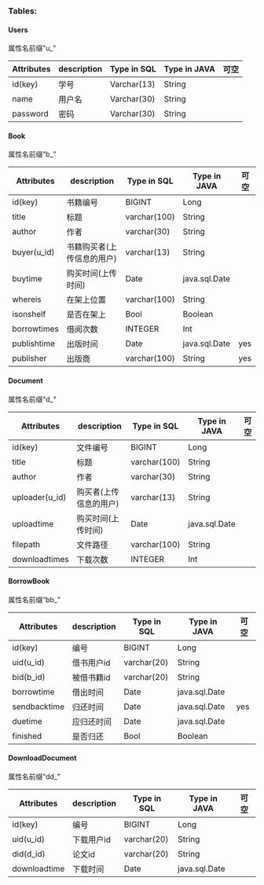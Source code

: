 ### Tables:

#### Users

属性名前缀"u_"

| Attributes | description | Type in SQL | Type in JAVA | 可空 |
| ---------- | ----------- | ----------- | ------------ | ---- |
| id(key)    | 学号        | Varchar(13) | String       |      |
| name       | 用户名      | Varchar(30) | String       |      |																																																																																																																																																																																																																																																																																					
| password   | 密码        | Varchar(30) | String       |      |

#### Book

属性名前缀“b_”

| Attributes    | description              | Type in SQL  | Type in JAVA | 可空 |
| ------------- | ------------------------ | ------------ | ------------ | ---- |
| id(key)       | 书籍编号                     | BIGINT | Long |      |
| title         | 标题                     | varchar(100) | String       |      |
| author        | 作者                     | varchar(30) | String       |      |
| buyer(u_id)   | 书籍购买者(上传信息的用户) | varchar(13)  | String       |      |
| buytime       | 购买时间(上传时间)        | Date         | java.sql.Date |      |
| whereis       | 在架上位置               | varchar(100) | String       |      |
| isonshelf     | 是否在架上               |      Bool        | Boolean      |      |
| borrowtimes   | 借阅次数                  |   INTEGER     |      Int        |      |
| publishtime   | 出版时间                 |Date          | java.sql.Date  |  yes     |
| publisher     | 出版商                  |varchar(100)    | String       |    yes   |

#### Document

属性名前缀"d_"

| Attributes    | description              | Type in SQL  | Type in JAVA | 可空 |
| ------------- | ------------------------ | ------------ | ------------ | ---- |
| id(key)       | 文件编号                     | BIGINT       | Long          |      |
| title         | 标题                     | varchar(100) | String       |      |
| author        | 作者                     | varchar(30)  | String       |      |
| uploader(u_id)  | 购买者(上传信息的用户)     | varchar(13)  | String       |      |
| uploadtime    | 购买时间(上传时间)        | Date         | java.sql.Date |      |
| filepath     | 文件路径 | varchar(100) | String |    |
| downloadtimes | 下载次数                 |   INTEGER     |  Int      |      |


#### BorrowBook

属性名前缀“bb_”

| Attributes   | description | Type in SQL | Type in JAVA  | 可空 |
| ------------ | ----------- | ----------- | ------------- | ---- |
| id(key)      | 编号        | BIGINT      | Long          |      |
| uid(u_id)    | 借书用户id  | varchar(20)  | String      |      |
| bid(b_id)    | 被借书籍id    | varchar(20)  | String    |      |
| borrowtime   | 借出时间     | Date        | java.sql.Date |      |
| sendbacktime | 归还时间    | Date        | java.sql.Date | yes     |
| duetime  | 应归还时间   |Date        | java.sql.Date  |      |
| finished      | 是否归还     |Bool|Boolean       |       |

#### DownloadDocument

属性名前缀“dd_”

| Attributes   | description | Type in SQL | Type in JAVA | 可空 |
| ------------ | ----------- | ----------- | ------------ | ---- |
| id(key)      | 编号        | BIGINT      | Long          |      |
| uid(u_id)    | 下载用户id   | varchar(20) | String    |      |
| did(d_id)    | 论文id      |   varchar(20)  | String    |      |
| downloadtime | 下载时间   | Date        | java.sql.Date |      |
